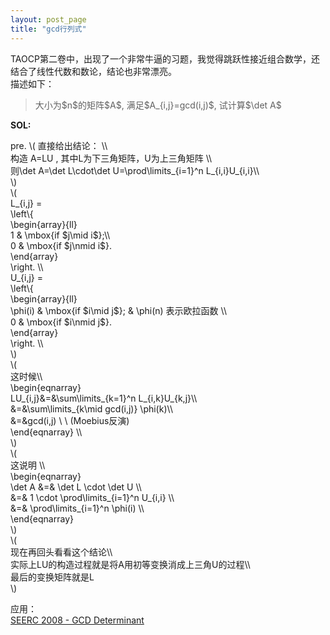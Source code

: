 ```yaml
---
layout: post_page
title: "gcd行列式"
---
```


TAOCP第二卷中，出现了一个非常牛逼的习题，我觉得跳跃性接近组合数学，还结合了线性代数和数论，结论也非常漂亮。\
描述如下：

> 大小为\$n\$的矩阵\$A\$, 满足\$A\_{i,j}=gcd(i,j)\$, 试计算\$\\det A\$

**SOL:**

pre. \\( 直接给出结论： \\\\\
构造 A=LU , 其中L为下三角矩阵，U为上三角矩阵 \\\\\
则\\det A=\\det L\\cdot\\det U=\\prod\\limits\_{i=1}\^n
L\_{i,i}U\_{i,i}\\\\\
\\)\
\\(\
L\_{i,j} =\
\\left\\{\
\\begin{array}{ll}\
1 & \\mbox{if \$j\\mid i\$};\\\\\
0 & \\mbox{if \$j\\nmid i\$}.\
\\end{array}\
\\right. \\\\\
U\_{i,j} =\
\\left\\{\
\\begin{array}{ll}\
\\phi(i) & \\mbox{if \$i\\mid j\$}; & \\phi(n) 表示欧拉函数 \\\\\
0 & \\mbox{if \$i\\nmid j\$}.\
\\end{array}\
\\right. \\\\\
\\)\
\\(\
这时候\\\\\
\\begin{eqnarray}\
LU\_{i,j}&=&\\sum\\limits\_{k=1}\^n L\_{i,k}U\_{k,j}\\\\\
&=&\\sum\\limits\_{k\\mid gcd(i,j)} \\phi(k)\\\\\
&=&gcd(i,j) \\ \\ (Moebius反演)\
\\end{eqnarray} \\\\\
\\)\
\\(\
这说明 \\\\\
\\begin{eqnarray}\
\\det A &=& \\det L \\cdot \\det U \\\\\
&=& 1 \\cdot \\prod\\limits\_{i=1}\^n U\_{i,i} \\\\\
&=& \\prod\\limits\_{i=1}\^n \\phi(i) \\\\\
\\end{eqnarray}\
\\)\
\\(\
现在再回头看看这个结论\\\\\
实际上LU的构造过程就是将A用初等变换消成上三角U的过程\\\\\
最后的变换矩阵就是L\
\\)

应用：\
[SEERC 2008 - GCD Determinant](http://poj.org/problem?id=3910)
